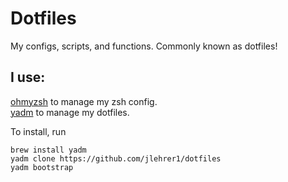 # Dotfiles
My configs, scripts, and functions. Commonly known as dotfiles!

## I use:
[ohmyzsh](https://github.com/ohmyzsh/ohmyzsh) to manage my zsh config.  
[yadm](https://github.com/TheLocehiliosan/yadm) to manage my dotfiles. 

To install, run
```shell
brew install yadm
yadm clone https://github.com/jlehrer1/dotfiles
yadm bootstrap
```


